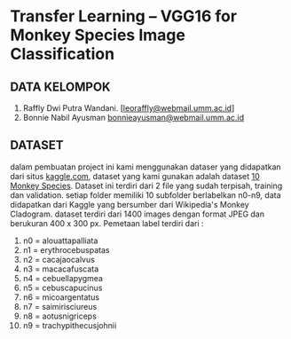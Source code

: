 # Transfer Learning – VGG16  for Monkey Species Image Classification
## DATA KELOMPOK

1. Raffly Dwi Putra Wandani. [leoraffly@webmail.umm.ac.id]
2. Bonnie Nabil Ayusman [bonnieayusman@webmail.umm.ac.id](bonnieayusman@webmail.umm.ac.id)

## DATASET
dalam pembuatan project ini kami menggunakan dataser yang didapatkan dari situs [kaggle.com](https://www.kaggle.com/), dataset yang kami gunakan adalah dataset [10 Monkey Species](https://www.kaggle.com/slothkong/10-monkey-species). Dataset ini terdiri dari 2 file yang sudah terpisah, training dan validation. setiap folder memiliki 10 subfolder berlabelkan n0-n9, data didapatkan dari Kaggle yang bersumber dari Wikipedia's Monkey Cladogram. dataset terdiri dari 1400 images dengan format JPEG dan berukuran 400 x 300 px. 
Pemetaan label terdiri dari :
1. n0 = alouattapalliata 
2. n1 = erythrocebuspatas
3. n2 = cacajaocalvus 
4. n3 = macacafuscata
5. n4 = cebuellapygmea 
6. n5 = cebuscapucinus
7. n6 = micoargentatus 
8. n7 = saimirisciureus
9. n8 = aotusnigriceps 
10. n9 = trachypithecusjohnii
